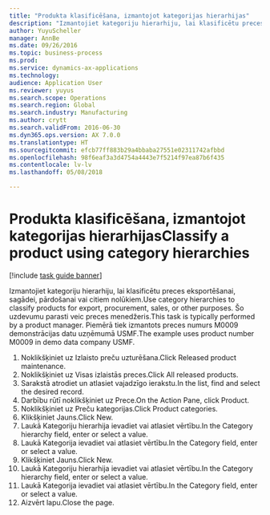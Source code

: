 ```yaml
--- 
title: "Produkta klasificēšana, izmantojot kategorijas hierarhijas"
description: "Izmantojiet kategoriju hierarhiju, lai klasificētu preces eksportēšanai, sagādei, pārdošanai vai citiem nolūkiem."
author: YuyuScheller
manager: AnnBe
ms.date: 09/26/2016
ms.topic: business-process
ms.prod: 
ms.service: dynamics-ax-applications
ms.technology: 
audience: Application User
ms.reviewer: yuyus
ms.search.scope: Operations
ms.search.region: Global
ms.search.industry: Manufacturing
ms.author: crytt
ms.search.validFrom: 2016-06-30
ms.dyn365.ops.version: AX 7.0.0
ms.translationtype: HT
ms.sourcegitcommit: efcb77ff883b29a4bbaba27551e02311742afbbd
ms.openlocfilehash: 98f6eaf3a3d4754a4443e7f5214f97ea87b6f435
ms.contentlocale: lv-lv
ms.lasthandoff: 05/08/2018

---
```

# <a name="classify-a-product-using-category-hierarchies"></a><span data-ttu-id="e727c-103">Produkta klasificēšana, izmantojot kategorijas hierarhijas</span><span class="sxs-lookup"><span data-stu-id="e727c-103">Classify a product using category hierarchies</span></span>

[!include [task guide banner](../../includes/task-guide-banner.md)]

<span data-ttu-id="e727c-104">Izmantojiet kategoriju hierarhiju, lai klasificētu preces eksportēšanai, sagādei, pārdošanai vai citiem nolūkiem.</span><span class="sxs-lookup"><span data-stu-id="e727c-104">Use category hierarchies to classify products for export, procurement, sales, or other purposes.</span></span> <span data-ttu-id="e727c-105">Šo uzdevumu parasti veic preces menedžeris.</span><span class="sxs-lookup"><span data-stu-id="e727c-105">This task is typically performed by a product manager.</span></span> <span data-ttu-id="e727c-106">Piemērā tiek izmantots preces numurs M0009 demonstrācijas datu uzņēmumā USMF.</span><span class="sxs-lookup"><span data-stu-id="e727c-106">The example uses product number M0009 in demo data company USMF.</span></span>

1. <span data-ttu-id="e727c-107">Noklikšķiniet uz Izlaisto preču uzturēšana.</span><span class="sxs-lookup"><span data-stu-id="e727c-107">Click Released product maintenance.</span></span>
2. <span data-ttu-id="e727c-108">Noklikšķiniet uz Visas izlaistās preces.</span><span class="sxs-lookup"><span data-stu-id="e727c-108">Click All released products.</span></span>
3. <span data-ttu-id="e727c-109">Sarakstā atrodiet un atlasiet vajadzīgo ierakstu.</span><span class="sxs-lookup"><span data-stu-id="e727c-109">In the list, find and select the desired record.</span></span>
4. <span data-ttu-id="e727c-110">Darbību rūtī noklikšķiniet uz Prece.</span><span class="sxs-lookup"><span data-stu-id="e727c-110">On the Action Pane, click Product.</span></span>
5. <span data-ttu-id="e727c-111">Noklikšķiniet uz Preču kategorijas.</span><span class="sxs-lookup"><span data-stu-id="e727c-111">Click Product categories.</span></span>
6. <span data-ttu-id="e727c-112">Klikšķiniet Jauns.</span><span class="sxs-lookup"><span data-stu-id="e727c-112">Click New.</span></span>
7. <span data-ttu-id="e727c-113">Laukā Kategoriju hierarhija ievadiet vai atlasiet vērtību.</span><span class="sxs-lookup"><span data-stu-id="e727c-113">In the Category hierarchy field, enter or select a value.</span></span>
8. <span data-ttu-id="e727c-114">Laukā Kategorija ievadiet vai atlasiet vērtību.</span><span class="sxs-lookup"><span data-stu-id="e727c-114">In the Category field, enter or select a value.</span></span>
9. <span data-ttu-id="e727c-115">Klikšķiniet Jauns.</span><span class="sxs-lookup"><span data-stu-id="e727c-115">Click New.</span></span>
10. <span data-ttu-id="e727c-116">Laukā Kategoriju hierarhija ievadiet vai atlasiet vērtību.</span><span class="sxs-lookup"><span data-stu-id="e727c-116">In the Category hierarchy field, enter or select a value.</span></span>
11. <span data-ttu-id="e727c-117">Laukā Kategorija ievadiet vai atlasiet vērtību.</span><span class="sxs-lookup"><span data-stu-id="e727c-117">In the Category field, enter or select a value.</span></span>
12. <span data-ttu-id="e727c-118">Aizvērt lapu.</span><span class="sxs-lookup"><span data-stu-id="e727c-118">Close the page.</span></span>


